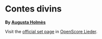 
# Contes divins

__By [Augusta Holmès](..)__

Visit the [official set page] in [OpenScore Lieder].

[official set page]: https://musescore.com/openscore-lieder-corpus/sets/5101200
[OpenScore Lieder]: https://musescore.com/openscore-lieder-corpus
